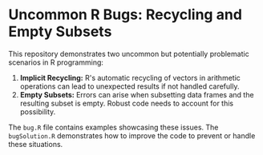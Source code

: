 # Uncommon R Bugs: Recycling and Empty Subsets

This repository demonstrates two uncommon but potentially problematic scenarios in R programming:

1. **Implicit Recycling:** R's automatic recycling of vectors in arithmetic operations can lead to unexpected results if not handled carefully.
2. **Empty Subsets:**  Errors can arise when subsetting data frames and the resulting subset is empty.  Robust code needs to account for this possibility.

The `bug.R` file contains examples showcasing these issues. The `bugSolution.R` demonstrates how to improve the code to prevent or handle these situations.